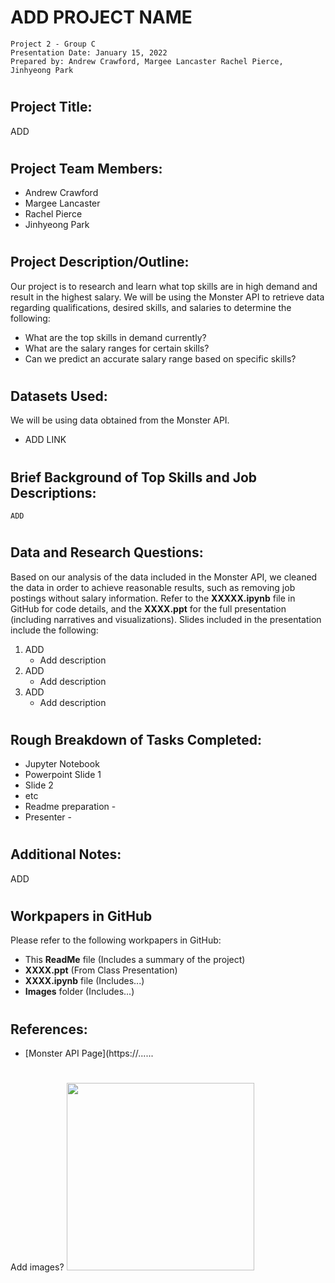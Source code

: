 # **ADD PROJECT NAME**

```
Project 2 - Group C
Presentation Date: January 15, 2022
Prepared by: Andrew Crawford, Margee Lancaster Rachel Pierce, Jinhyeong Park
```

#

## Project Title:
ADD

#

## Project Team Members:
- Andrew Crawford
- Margee Lancaster
- Rachel Pierce
- Jinhyeong Park

#

## Project Description/Outline:

Our project is to research and learn what top skills are in high demand and result in the highest salary.  We will be using the Monster API to retrieve data regarding qualifications, desired skills, and salaries to determine the following:
- What are the top skills in demand currently?
- What are the salary ranges for certain skills?
- Can we predict an accurate salary range based on specific skills?

#

## Datasets Used:
We will be using data obtained from the Monster API.
- ADD LINK

#

## Brief Background of Top Skills and Job Descriptions:
    ADD


#

##  Data and Research Questions:
Based on our analysis of the data included in the Monster API, we cleaned the data in order to achieve reasonable results, such as removing job postings without salary information. Refer to the **XXXXX.ipynb** file in GitHub for code details, and the **XXXX.ppt** for the full presentation (including narratives and visualizations).  Slides included in the presentation include the following:
1. ADD
    - Add description
2. ADD
    - Add description
3. ADD
    - Add description
#


## Rough Breakdown of Tasks Completed:
- Jupyter Notebook
- Powerpoint Slide 1
- Slide 2
- etc
- Readme preparation - 
- Presenter -  
#

## Additional Notes:
ADD

#

## Workpapers in GitHub
Please refer to the following workpapers in GitHub:
- This **ReadMe** file (Includes a summary of the project)
- **XXXX.ppt** (From Class Presentation)
- **XXXX.ipynb** file (Includes...)
- **Images** folder (Includes...)
#


## References:

- [Monster API Page](https://......
#

Add images?
<img src="./images/XXXX.png" width="300" height="300" />
